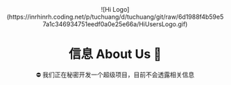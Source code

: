 <div align=center>
  ![Hi Logo](https://inrhinrh.coding.net/p/tuchuang/d/tuchuang/git/raw/6d1988f4b59e57a1c346934751eedf0a0e25e66a/HiUsersLogo.gif)  
  

# 信息 About Us 👋

⛔ 我们正在秘密开发一个超级项目，目前不会透露相关信息
